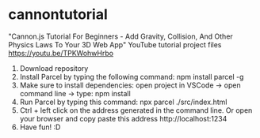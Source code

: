 # cannontutorial

"Cannon.js Tutorial For Beginners - Add Gravity, Collision, And Other Physics Laws To Your 3D Web App" YouTube tutorial project files https://youtu.be/TPKWohwHrbo

1. Download repository
2. Install Parcel by typing the following command: npm install parcel -g
3. Make sure to install dependencies: open project in VSCode -> open command line -> type: npm install
4. Run Parcel by typing this command: npx parcel ./src/index.html
5. Ctrl + left click on the address generated in the command line. Or open your browser and copy paste this address http://localhost:1234
6. Have fun! :D
